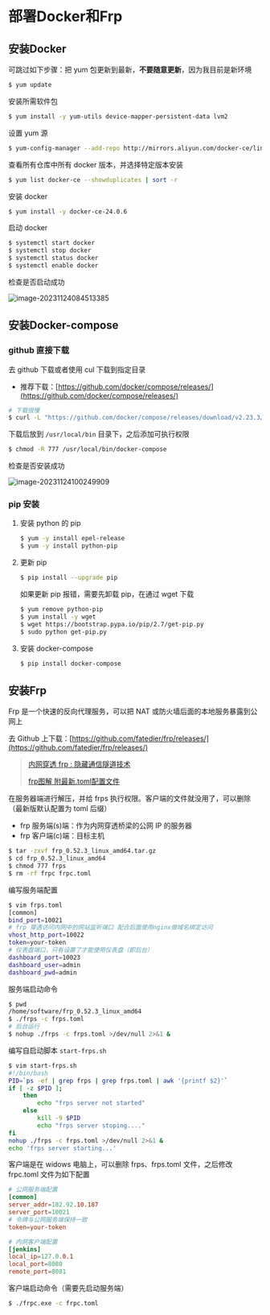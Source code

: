 # 部署Docker和Frp

## 安装Docker

可跳过如下步骤：把 yum 包更新到最新，**不要随意更新**，因为我目前是新环境

```bash
$ yum update
```

安装所需软件包

```bash
$ yum install -y yum-utils device-mapper-persistent-data lvm2
```

设置 yum 源

```bash
$ yum-config-manager --add-repo http://mirrors.aliyun.com/docker-ce/linux/centos/docker-ce.repo
```

查看所有仓库中所有 docker 版本，并选择特定版本安装

```bash
$ yum list docker-ce --showduplicates | sort -r
```

安装 docker

```bash
$ yum install -y docker-ce-24.0.6
```

启动 docker

```bash
$ systemctl start docker
$ systemctl stop docker
$ systemctl status docker
$ systemctl enable docker
```

检查是否启动成功

![image-20231124084513385](https://gitee.com/lilyn/pic/raw/master/lagoulearn-img/image-20231124084513385.png)

## 安装Docker-compose

### github 直接下载

去 github 下载或者使用 cul 下载到指定目录

- 推荐下载：[https://github.com/docker/compose/releases/](https://github.com/docker/compose/releases/)

```bash
# 下载很慢
$ curl -L "https://github.com/docker/compose/releases/download/v2.23.3/docker-compose-$(uname -s)-$(uname -m)" -o /usr/local/bin/docker-compose
```

下载后放到 `/usr/local/bin` 目录下，之后添加可执行权限

```bash
$ chmod -R 777 /usr/local/bin/docker-compose
```

检查是否安装成功

![image-20231124100249909](https://gitee.com/lilyn/pic/raw/master/lagoulearn-img/image-20231124100249909.png)

### pip 安装

1. 安装 python 的 pip

   ```bash
   $ yum -y install epel-release
   $ yum -y install python-pip
   ```

2. 更新 pip

   ```bash
   $ pip install --upgrade pip
   ```

   如果更新 pip 报错，需要先卸载 pip，在通过 wget 下载

   ```bash
   $ yum remove python-pip
   $ yum install -y wget
   $ wget https://bootstrap.pypa.io/pip/2.7/get-pip.py
   $ sudo python get-pip.py
   ```

3. 安装 docker-compose

   ```bash
   $ pip install docker-compose 
   ```

## 安装Frp

Frp 是一个快速的反向代理服务，可以把 NAT 或防火墙后面的本地服务暴露到公网上

去 Github 上下载：[https://github.com/fatedier/frp/releases/](https://github.com/fatedier/frp/releases/)

> [内网穿透 frp : 隐藏通信隧道技术](https://blog.csdn.net/zx77588023/article/details/122832101)
>
> [frp图解 附最新.toml配置文件](https://www.cnblogs.com/cenima/p/17849921.html)

在服务器端进行解压，并给 frps 执行权限。客户端的文件就没用了，可以删除（最新版默认配置为 toml 后缀）

- frp 服务端(s)端：作为内网穿透桥梁的公网 IP 的服务器
- frp 客户端(c)端：目标主机

```bash
$ tar -zxvf frp_0.52.3_linux_amd64.tar.gz
$ cd frp_0.52.3_linux_amd64
$ chmod 777 frps
$ rm -rf frpc frpc.toml
```

编写服务端配置

```bash
$ vim frps.toml
[common]
bind_port=10021
# frp 穿透访问内网中的网站监听端口 配合后面使用nginx做域名绑定访问
vhost_http_port=10022
token=your-token
# 仪表盘端口，只有设置了才能使用仪表盘（即后台）
dashboard_port=10023
dashboard_user=admin
dashboard_pwd=admin
```

服务端启动命令

```bash
$ pwd
/home/software/frp_0.52.3_linux_amd64
$ ./frps -c frps.toml
# 后台运行
$ nohup ./frps -c frps.toml >/dev/null 2>&1 &
```

编写自启动脚本 `start-frps.sh`

```bash
$ vim start-frps.sh
#!/bin/bash
PID=`ps -ef | grep frps | grep frps.toml | awk '{printf $2}'`
if [ -z $PID ];
	then
		echo "frps server not started"
	else
		kill -9 $PID
		echo "frps server stoping...."
fi
nohup ./frps -c frps.toml >/dev/null 2>&1 &
echo 'frps server starting...'
```

客户端是在 widows 电脑上，可以删除 frps、frps.toml 文件，之后修改 frpc.toml 文件为如下配置

```toml
# 公网服务端配置
[common]
server_addr=182.92.10.187
server_port=10021
# 令牌与公网服务端保持一致
token=your-token

# 内网客户端配置
[jenkins]
local_ip=127.0.0.1
local_port=8080
remote_port=8081
```

客户端启动命令（需要先启动服务端）

```bash
$ ./frpc.exe -c frpc.toml
```
